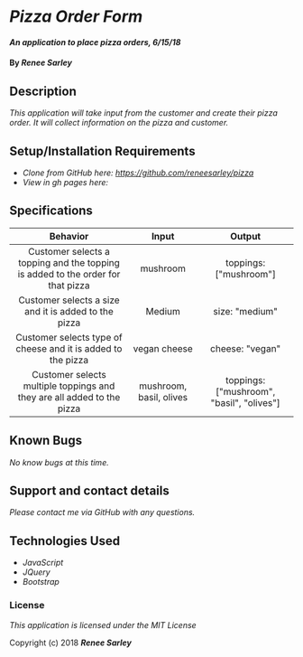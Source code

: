 # _Pizza Order Form_

#### _An application to place pizza orders, 6/15/18_

#### By _**Renee Sarley**_

## Description

_This application will take input from the customer and create their pizza order. It will collect information on the pizza and customer._

## Setup/Installation Requirements

* _Clone from GitHub here: https://github.com/reneesarley/pizza_
* _View in gh pages here:_

## Specifications

|Behavior  |     Input     | Output|
|:----------:|:-------------:|:------:|
| Customer selects a topping and the topping is added to the order for that pizza | mushroom | toppings: ["mushroom"]|
| Customer selects a size and it is added to the pizza  | Medium | size: "medium" |
| Customer selects type of cheese and it is added to the pizza | vegan cheese | cheese: "vegan"|
| Customer selects multiple toppings and they are all added to the pizza | mushroom, basil, olives | toppings: ["mushroom", "basil", "olives"] |

## Known Bugs

_No know bugs at this time._

## Support and contact details

_Please contact me via GitHub with any questions._

## Technologies Used

* _JavaScript_
* _JQuery_
* _Bootstrap_

### License

*This application is licensed under the MIT License*

Copyright (c) 2018 **_Renee Sarley_**
